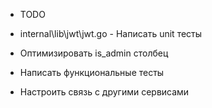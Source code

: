 * TODO

- internal\lib\jwt\jwt.go - Написать unit тесты

- Оптимизировать is_admin столбец

- Написать функциональные тесты

- Настроить связь с другими сервисами